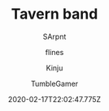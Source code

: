 ---
title: 'Tavern band'
author:
  - SArpnt
  - flines
  - Kinju
  - TumbleGamer
description: >-
  Makes the the instruments in the tavern functional.
date: 2020-02-17T22:02:47.775Z
buttons:
- type: 1
  name: Source
  href: 'https://github.com/boxcritters/project-sarpnt'
unfinished: true
---